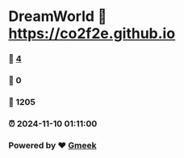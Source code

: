 # DreamWorld :link: https://co2f2e.github.io 
### :page_facing_up: [4](https://co2f2e.github.io/tag.html) 
### :speech_balloon: 0 
### :hibiscus: 1205 
### :alarm_clock: 2024-11-10 01:11:00 
### Powered by :heart: [Gmeek](https://github.com/Meekdai/Gmeek)
